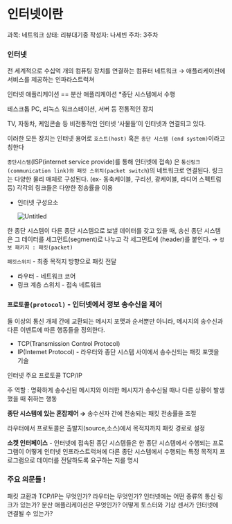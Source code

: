 # 인터넷이란

과목: 네트워크
상태: 리뷰대기중
작성자: 나세빈
주차: 3주차

### 인터넷

전 세계적으로 수십억 개의 컴퓨팅 장치를 연결하는 컴퓨터 네트워크 → 애플리케이션에 서비스를 제공하는 인파라스트럭쳐

인터넷 애플리케이션 == 분산 애플리케이션 *종단 시스템에서 수행

테스크톱 PC, 리눅스 워크스테이션, 서버 등 전통적인 장치

TV, 자동차, 케임콘솔 등 비전통적인 인터넷 ‘사물들’이 인터넷과 연결되고 있다.

이러한 모든 장치는 인터넷 용어로 `호스트(host)` 혹은 `종단 시스템 (end system)`이라고 칭한다

`종단시스템`(ISP(internet service provide)를 통해 인터넷에 접속) 은 `통신링크 (communication link)와 패킷 스위치(packet switch`)의 네트워크로 연결된다. 링크는 다양한 물리 매체로 구성된다. (ex- 동축케이블, 구리선, 광케이블, 라디어 스펙트럼 등) 각각의 링크들은 다양한 정송률을 이용

- 인터넷 구성요소
    
    ![Untitled](%E1%84%8B%E1%85%B5%E1%86%AB%E1%84%90%E1%85%A5%E1%84%82%E1%85%A6%E1%86%BA%E1%84%8B%E1%85%B5%E1%84%85%E1%85%A1%E1%86%AB%208c871e17b9c54231a2e50fbcbf33f30c/Untitled.png)
    

한 종단 시스템이 다른 종단 시스템으로 보낼 데이터를 갖고 있을 때, 송신 종단 시스템은 그 데이터를 세그먼트(segment)로 나누고 각 세그먼트에 (header)를 붙인다. → `정보 패키지 : 패킷(packet)`

`패킷스위치`  - 최종 목적지 방향으로 패킷 전달

- 라우터 - 네트워크 코어
- 링크 계층 스위치 - 접속 네트워크

### `프로토콜(protocol)` - 인터넷에서 정보 송수신을 제어

둘 이상의 통신 개체 간에 교환되는 메시지 포맷과 순서뿐만 아니라, 메시지의 송수신과 다른 이벤트에 따른 행동들을 정의한다.

- TCP(Transmission Control Protocol)
- IP(Intemet Protocol) - 라우터와 종단 시스템 사이에서 송수신되는 패킷 포맷을 기술

인터넷 주요 프로토콜 TCP/IP

주 역할 : 명확하게 송수신된 메시지와 이러한 메시지가 송수신될 때나 다른 상황이 발생했을 때 취하는 행동

**종단 시스템에 있는 혼잡제어 →** 송수신자 간에 전송되는 패킷 전송률을 조절

라우터에서 프로토콜은 출발지(source,소스)에서 목적지까지 패킷 경로로 설정

**소켓 인터페이스** - 인터넷에 접속된 종단 시스템들은 한 종단 시스템에서 수행되는 프로그램이 어떻게 인터넷 인프라스트럭처에 다른 종단 시스템에서 수행되는 특정 목적지 프로그램으로 데이터를 전달하도록 요구하는 지를 명시

### 주요 의문들 !

패킷 교환과 TCP/IP는 무엇인가? 라우터는 무엇인가? 인터넷에는 어떤 종류의 통신 링크가 있는가? 분산 애플리케이션은 무엇인가? 어떻게 토스터와 기상 센서가 인터넷에 연결될 수 있는가?